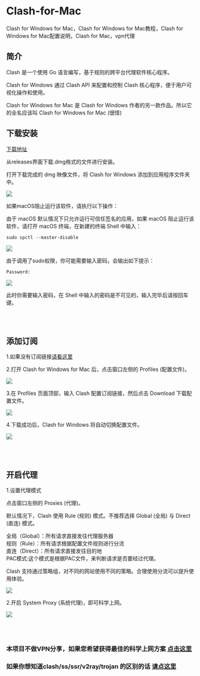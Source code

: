 # Clash-for-Mac    
Clash for Windows for Mac，Clash for Windows for Mac教程，Clash for Windows for Mac配置说明，Clash for Mac，vpn代理


简介
----

Clash 是一个使用 Go 语言编写，基于规则的跨平台代理软件核心程序。  

Clash for Windows 通过 Clash API 来配置和控制 Clash 核心程序，便于用户可视化操作和使用。  

Clash for Windows for Mac 是 Clash for Windows 作者的另一款作品。所以它的全名应该叫 Clash for Windows for Mac (很怪)  



下载安装
----

[下载地址](https://archive.org/download/clash_for_windows_pkg)  

从releases界面下载.dmg格式的文件进行安装。  

打开下载完成的 dmg 映像文件，将 Clash for Windows 添加到应用程序文件夹中。  

![](https://i.postimg.cc/wMtrdgWG/1.png)  

如果macOS阻止运行该软件，请执行以下操作：  

由于 macOS 默认情况下只允许运行可信任签名的应用，如果 macOS 阻止运行该软件，请打开 macOS 终端，在新建的终端 Shell 中输入：  

`sudo spctl --master-disable`

![](https://i.postimg.cc/9FD2WjRV/2.png)  

由于调用了sudo权限，你可能需要输入密码，会输出如下提示：  

`Password:`

![](https://i.postimg.cc/nzV8N8by/3.png)  


此时你需要输入密码，在 Shell 中输入的密码是不可见的，输入完毕后请按回车键。  




<br/>
<br/>

添加订阅
----

1.如果没有订阅链接[请看这里](https://github.com/githubvpn007/v2rayNvpn#%E8%8A%82%E7%82%B9%E5%88%86%E4%BA%AB)  

2.打开 Clash for Windows for Mac 后，点击窗口左侧的 Profiles (配置文件)。

![](https://i.postimg.cc/7YGFFMdZ/4.png)   



3.在 Profiles 页面顶部，输入 Clash 配置订阅链接，然后点击 Download 下载配置文件。  

![](https://i.postimg.cc/wxGK4bWr/5.png)   


4.下载成功后，Clash for Windows 将自动切换配置文件。


![](https://i.postimg.cc/TYzzf5vq/6.png)   



<br/>
<br/>


开启代理
---

1.设置代理模式  

点击窗口左侧的 Proxies (代理)。  

默认情况下，Clash 使用 Rule (规则) 模式。不推荐选择 Global (全局) 与 Direct (直连) 模式。  

全局（Global）：所有请求直接发往代理服务器  
规则（Rule）：所有请求根据配置文件规则进行分流  
直连（Direct）：所有请求直接发往目的地  
PAC模式:这个模式是根据PAC文件，来判断请求是否要经过代理。


Clash 支持通过策略组，对不同的网站使用不同的策略。合理使用分流可以提升使用体验。

![](https://i.postimg.cc/fyF63Jts/7.png)   



2.开启 System Proxy (系统代理)，即可科学上网。  


![](https://i.postimg.cc/bw1KJYzX/8.png)   


<br/>
<br/>



### 本项目不做VPN分享，如果您希望获得最佳的科学上网方案 [点击这里](https://github.com/githubvpn007/v2rayNvpn)  

### 如果你想知道clash/ss/ssr/v2ray/trojan 的区别的话 [请点这里](https://github.com/githubvpn007/proxy)

